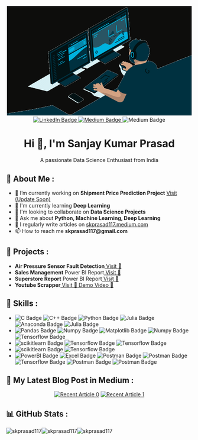 <div id= "header" align = "center">
<img src = "image.gif" width = "500">
<div>
<div id="badges" align="center">
  <a href="https://www.linkedin.com/in/skprasad117">
    <img src="https://img.shields.io/badge/LinkedIn-blue?style=for-the-badge&logo=linkedin&logoColor=white" alt="LinkedIn Badge"/>
  </a>
  <a href="https://skprasad117.medium.com">
    <img src="https://img.shields.io/badge/Medium-black?style=for-the-badge&logo=medium&logoColor=white" alt="Medium Badge"/>
  </a>
  <img src="https://visitcount.itsvg.in/api?id=skprasad117&icon=6&color=1" alt="Medium Badge"/>


</div>

<h1 align = "center" >Hi 👋, I'm Sanjay Kumar Prasad</h1>
<h align = "center" >A passionate Data Science Enthusiast from India</h3>

<h2 align = "Left">💫 About Me :</h2>
<ul align = "left">
<li>🔭 I’m currently working on <b>Shipment Price Prediction Project</b> <a href="">Visit (Update Soon)</a></li>
<li>🌱 I'm currently learning <b>Deep Learning</b></li>
<li>👯 I'm looking to collaborate on <b>Data Science Projects</b></li>
<li>💬 Ask me about <b>Python, Machine Learning, Deep Learning</b></li>
<li>📝 I regularly write articles on <a href="https://skprasad117.medium.com">skprasad117.medium.com</a></li>
<li>📫 How to reach me <b>skprasad117@gmail.com</b></li>
</ul>

<h2 align = "Left">🔭 Projects :</h2>
<ul align = "Left">
<li><b>Air Pressure Sensor Fault Detection</b><a href="https://github.com/skprasad117/APS-Fault-Detection"> Visit 🔗</a></li>
<li><b>Sales Management</b> Power BI Report<a href="https://app.powerbi.com/view?r=eyJrIjoiZjIzMDEyMzYtYzc5Ni00MDg2LTkxM2YtMmM5NmMzYmNkZWJkIiwidCI6IjM1NDNjNGI4LWY2MmUtNGZmOS04YTJiLWM4M2Y5ZGM5NGI2MCJ9&pageName=ReportSection"> Visit 🔗</a></li>
<li><b>Superstore Report</b> Power BI Report<a href="https://app.powerbi.com/view?r=eyJrIjoiOTI5MWFhZmQtM2MwMy00ZjhjLWE2MTUtMmU5ZWRmODZhNTI0IiwidCI6IjM1NDNjNGI4LWY2MmUtNGZmOS04YTJiLWM4M2Y5ZGM5NGI2MCJ9"> Visit 🔗</a></li>
<li><b>Youtube Scrapper</b><a href=""> Visit 🔗</a><a href="https://github.com/skprasad117/Youtube-Webscrapper-Python"></a><a href="https://www.youtube.com/watch?v=WI-xbVW0sqY&ab_channel=SANJAYPRASAD"> Demo Video 🔗</a></li></ul>

<h2 align = "Left">🔭 Skills :</h2>

<ul align = "Left">
<!--Programming Languages -->
<li><img src="https://img.shields.io/badge/c-blue?style=for-the-badge&logo=c&logoColor=white" alt="C Badge"/>
<img src="https://img.shields.io/badge/c++-darkblue?style=for-the-badge&logo=cplusplus&logoColor=white" alt="C++ Badge"/>
<img src="https://img.shields.io/badge/python-3670A0?style=for-the-badge&logo=python&logoColor=ffdd54" alt="Python Badge"/>
<img src="https://img.shields.io/badge/-Julia-9558B2?style=for-the-badge&logo=julia&logoColor=white" alt="Julia Badge"/>
<img src="https://img.shields.io/badge/Anaconda-%2344A833.svg?style=for-the-badge&logo=anaconda&logoColor=white" alt="Anaconda Badge"/>
<img src="https://img.shields.io/badge/jupyter-%23FA0F00.svg?style=for-the-badge&logo=jupyter&logoColor=white" alt="Julia Badge"/>

</li>
<!--Python Packages -->
<li>
<img src="https://img.shields.io/badge/pandas-%23150458.svg?style=for-the-badge&logo=Pandas&logoColor=white" alt="Pandas Badge"/>
<img src="https://img.shields.io/badge/Numpy-%23013243.svg?style=for-the-badge&logo=Numpy&logoColor=white" alt="Numpy Badge"/>
<img src="https://img.shields.io/badge/Matplotlib-grey?style=for-the-badge&logo=Matplotlib&logoColor=yellow" alt="Matplotlib Badge"/>
<img src="https://img.shields.io/badge/Plotly-%233F4F75.svg?style=for-the-badge&logo=Plotly&logoColor=white" alt="Numpy Badge"/>
<img src="https://img.shields.io/badge/Seaborn-grey?style=for-the-badge&logo=Seaborn&logoColor=yellow" alt="Tensorflow Badge"/>
<!--Ml packages -->
<li><img src="https://img.shields.io/badge/scikit%20learn-grey?style=for-the-badge&logo=Scikitlearn&logoColor=yellow" alt="scikitlearn Badge"/>
<img src="https://img.shields.io/badge/TensorFlow-%23FF6F00.svg?style=for-the-badge&logo=TensorFlow&logoColor=white" alt="Tensorflow Badge"/>
<img src="https://img.shields.io/badge/Keras-%23D00000.svg?style=for-the-badge&logo=Keras&logoColor=white" alt="Tensorflow Badge"/></li>

<!--cloud platform -->
<li><img src="https://img.shields.io/badge/heroku-%23430098.svg?style=for-the-badge&logo=heroku&logoColor=white" alt="scikitlearn Badge"/>
<img src="https://img.shields.io/badge/AWS-%23FF9900.svg?style=for-the-badge&logo=amazon-aws&logoColor=white" alt="Tensorflow Badge"/></li>

<!--Others -->
<li><img src="https://img.shields.io/badge/power_bi-F2C811?style=for-the-badge&logo=powerbi&logoColor=black" alt="PowerBI Badge"/>
<img src="https://img.shields.io/badge/Microsoft_Excel-217346?style=for-the-badge&logo=microsoft-excel&logoColor=white" alt="Excel Badge"/>
<img src="https://img.shields.io/badge/Postman-FF6C37?style=for-the-badge&logo=postman&logoColor=white" alt="Postman Badge"/>
<img src="https://img.shields.io/badge/Linux-FCC624?style=for-the-badge&logo=linux&logoColor=black" alt="Postman Badge"/>
<img src="https://img.shields.io/badge/selenium%20webdriver-%43B02A?style=for-the-badge&logo=selenium&logoColor=white" alt="Tensorflow Badge"/>
<img src="https://img.shields.io/badge/mysql-%2300f.svg?style=for-the-badge&logo=mysql&logoColor=white" alt="Postman Badge"/>
<img src="https://img.shields.io/badge/MongoDB-%234ea94b.svg?style=for-the-badge&logo=mongodb&logoColor=white" alt="Postman Badge"/></li></ul>


<h2 align = "Left">📝 My Latest Blog Post in Medium :</h2>
<!--<p align = "left">I enjoy sharing my thoughts and insights on Medium about Data Science, machine learning, and related topics. Be sure to check out my articles!</p>-->

<a target="_blank" href="https://github-readme-medium-recent-article.vercel.app/medium/@skprasad117/0"><img src="https://github-readme-medium-recent-article.vercel.app/medium/@skprasad117/0" alt="Recent Article 0"></a>
<a target="_blank" href="https://github-readme-medium-recent-article.vercel.app/medium/@skprasad117/1"><img src="https://github-readme-medium-recent-article.vercel.app/medium/@skprasad117/1" alt="Recent Article 1"></a>

<h2 align = "Left">📊 GitHub Stats :</h2>

<img align="left" src="https://github-readme-stats.vercel.app/api?username=skprasad117&show_icons=true&locale=en&layout=compact" alt="skprasad117" />
<img align="left" src="https://github-readme-streak-stats.herokuapp.com/?user=skprasad117&" alt="skprasad117" />
<img align="left"  src="https://github-readme-stats.vercel.app/api/top-langs?username=skprasad117&show_icons=true&locale=en&layout=compact" alt="skprasad117" /> 
